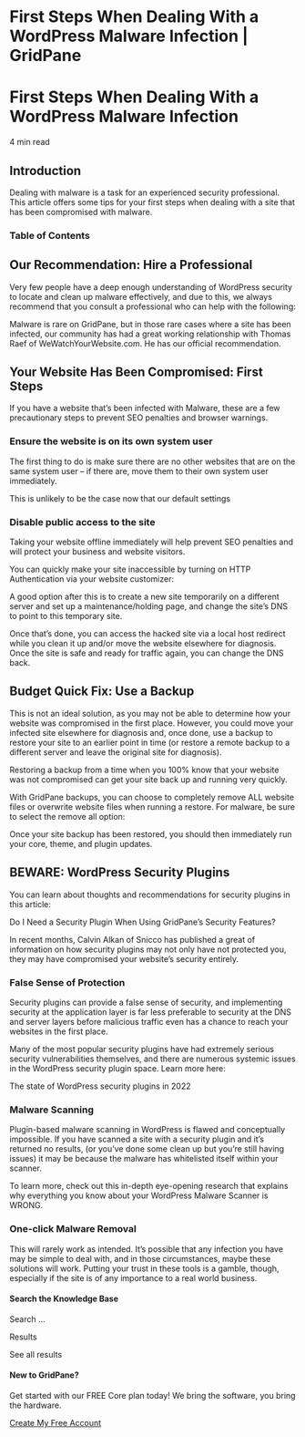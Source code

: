# First Steps When Dealing With a WordPress Malware Infection | GridPane

# First Steps When Dealing With a WordPress Malware Infection

 

4 min read 

## Introduction

Dealing with malware is a task for an experienced security professional. This article offers some tips for your first steps when dealing with a site that has been compromised with malware.

### Table of Contents

 

## Our Recommendation: Hire a Professional

Very few people have a deep enough understanding of WordPress security to locate and clean up malware effectively, and due to this, we always recommend that you consult a professional who can help with the following:

Malware is rare on GridPane, but in those rare cases where a site has been infected, our community has had a great working relationship with Thomas Raef of WeWatchYourWebsite.com. He has our official recommendation.

 

## Your Website Has Been Compromised: First Steps

If you have a website that’s been infected with Malware, these are a few precautionary steps to prevent SEO penalties and browser warnings.

### Ensure the website is on its own system user

The first thing to do is make sure there are no other websites that are on the same system user – if there are, move them to their own system user immediately.

This is unlikely to be the case now that our default settings

### Disable public access to the site

Taking your website offline immediately will help prevent SEO penalties and will protect your business and website visitors.

You can quickly make your site inaccessible by turning on HTTP Authentication via your website customizer:

A good option after this is to create a new site temporarily on a different server and set up a maintenance/holding page, and change the site’s DNS to point to this temporary site.

Once that’s done, you can access the hacked site via a local host redirect while you clean it up and/or move the website elsewhere for diagnosis. Once the site is safe and ready for traffic again, you can change the DNS back.

 

## Budget Quick Fix: Use a Backup

This is not an ideal solution, as you may not be able to determine how your website was compromised in the first place. However, you could move your infected site elsewhere for diagnosis and, once done, use a backup to restore your site to an earlier point in time (or restore a remote backup to a different server and leave the original site for diagnosis).

Restoring a backup from a time when you 100% know that your website was not compromised can get your site back up and running very quickly.

With GridPane backups, you can choose to completely remove ALL website files or overwrite website files when running a restore. For malware, be sure to select the remove all option:

Once your site backup has been restored, you should then immediately run your core, theme, and plugin updates.

 

## BEWARE: WordPress Security Plugins

You can learn about thoughts and recommendations for security plugins in this article:

Do I Need a Security Plugin When Using GridPane’s Security Features?

In recent months, Calvin Alkan of Snicco has published a great of information on how security plugins may not only have not protected you, they may have compromised your website’s security entirely.

### False Sense of Protection

Security plugins can provide a false sense of security, and implementing security at the application layer is far less preferable to security at the DNS and server layers before malicious traffic even has a chance to reach your websites in the first place.

Many of the most popular security plugins have had extremely serious security vulnerabilities themselves, and there are numerous systemic issues in the WordPress security plugin space. Learn more here:

The state of WordPress security plugins in 2022

### Malware Scanning

Plugin-based malware scanning in WordPress is flawed and conceptually impossible. If you have scanned a site with a security plugin and it’s returned no results, (or you’ve done some clean up but you’re still having issues) it may be because the malware has whitelisted itself within your scanner.

To learn more, check out this in-depth eye-opening research that explains why everything you know about your WordPress Malware Scanner is WRONG.

### One-click Malware Removal

This will rarely work as intended. It’s possible that any infection you have may be simple to deal with, and in those circumstances, maybe these solutions will work. Putting your trust in these tools is a gamble, though, especially if the site is of any importance to a real world business.

 

 

#### Search the Knowledge Base

Search ...

 Results

See all results

#### New to GridPane?

Get started with our FREE Core plan today! We bring the software, you bring the hardware.

[Create My Free Account](https://gridpane.com/checkout/?plan=core)

